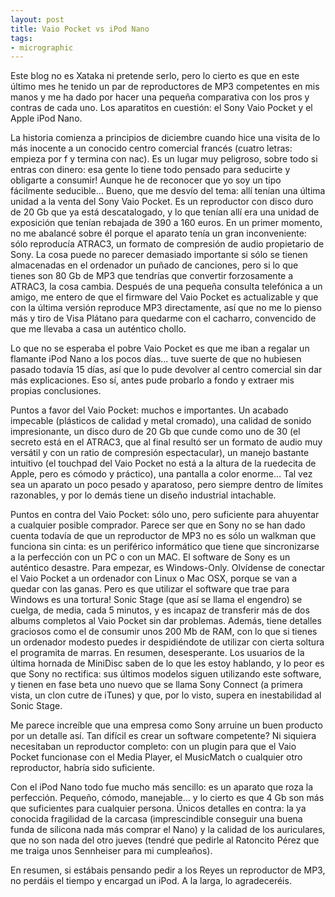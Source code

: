 ```yaml
---
layout: post
title: Vaio Pocket vs iPod Nano
tags:
- micrographic
---
```

Este blog no es Xataka ni pretende serlo, pero lo cierto es que en este último mes he tenido un par de reproductores de MP3 competentes en mis manos y me ha dado por hacer una pequeña comparativa con los pros y contras de cada uno. Los aparatitos en cuestión: el Sony Vaio Pocket y el Apple iPod Nano.

La historia comienza a principios de diciembre cuando hice una visita de lo más inocente a un conocido centro comercial francés (cuatro letras: empieza por f y termina con nac). Es un lugar muy peligroso, sobre todo si entras con dinero: esa gente lo tiene todo pensado para seducirte y obligarte a consumir! Aunque he de reconocer que yo soy un tipo fácilmente seducible… Bueno, que me desvío del tema: allí tenían una última unidad a la venta del Sony Vaio Pocket. Es un reproductor con disco duro de 20 Gb que ya está descatalogado, y lo que tenían allí era una unidad de exposición que tenían rebajada de 390 a 160 euros. En un primer momento, no me abalancé sobre él porque el aparato tenía un gran inconveniente: sólo reproducía ATRAC3, un formato de compresión de audio propietario de Sony. La cosa puede no parecer demasiado importante si sólo se tienen almacenadas en el ordenador un puñado de canciones, pero si lo que tienes son 80 Gb de MP3 que tendrías que convertir forzosamente a ATRAC3, la cosa cambia. Después de una pequeña consulta telefónica a un amigo, me entero de que el firmware del Vaio Pocket es actualizable y que con la última versión reproduce MP3 directamente, así que no me lo pienso más y tiro de Visa Plátano para quedarme con el cacharro, convencido de que me llevaba a casa un auténtico chollo.

Lo que no se esperaba el pobre Vaio Pocket es que me iban a regalar un flamante iPod Nano a los pocos días… tuve suerte de que no hubiesen pasado todavía 15 días, así que lo pude devolver al centro comercial sin dar más explicaciones. Eso sí, antes pude probarlo a fondo y extraer mis propias conclusiones.

Puntos a favor del Vaio Pocket: muchos e importantes. Un acabado impecable (plásticos de calidad y metal cromado), una calidad de sonido impresionante, un disco duro de 20 Gb que cunde como uno de 30 (el secreto está en el ATRAC3, que al final resultó ser un formato de audio muy versátil y con un ratio de compresión espectacular), un manejo bastante intuitivo (el touchpad del Vaio Pocket no está a la altura de la ruedecita de Apple, pero es cómodo y práctico), una pantalla a color enorme… Tal vez sea un aparato un poco pesado y aparatoso, pero siempre dentro de límites razonables, y por lo demás tiene un diseño industrial intachable.

Puntos en contra del Vaio Pocket: sólo uno, pero suficiente para ahuyentar a cualquier posible comprador. Parece ser que en Sony no se han dado cuenta todavía de que un reproductor de MP3 no es sólo un walkman que funciona sin cinta: es un periférico informático que tiene que sincronizarse a la perfección con un PC o con un MAC. El software de Sony es un auténtico desastre. Para empezar, es Windows-Only. Olvídense de conectar el Vaio Pocket a un ordenador con Linux o Mac OSX, porque se van a quedar con las ganas. Pero es que utilizar el software que trae para Windows es una tortura! Sonic Stage (que así se llama el engendro) se cuelga, de media, cada 5 minutos, y es incapaz de transferir más de dos albums completos al Vaio Pocket sin dar problemas. Además, tiene detalles graciosos como el de consumir unos 200 Mb de RAM, con lo que si tienes un ordenador modesto puedes ir despidiéndote de utilizar con cierta soltura el programita de marras. En resumen, desesperante. Los usuarios de la última hornada de MiniDisc saben de lo que les estoy hablando, y lo peor es que Sony no rectifica: sus últimos modelos siguen utilizando este software, y tienen en fase beta uno nuevo que se llama Sony Connect (a primera vista, un clon cutre de iTunes) y que, por lo visto, supera en inestabilidad al Sonic Stage.

Me parece increíble que una empresa como Sony arruine un buen producto por un detalle así. Tan difícil es crear un software competente? Ni siquiera necesitaban un reproductor completo: con un plugin para que el Vaio Pocket funcionase con el Media Player, el MusicMatch o cualquier otro reproductor, habría sido suficiente.

Con el iPod Nano todo fue mucho más sencillo: es un aparato que roza la perfección. Pequeño, cómodo, manejable… y lo cierto es que 4 Gb son más que suficientes para cualquier persona. Únicos detalles en contra: la ya conocida fragilidad de la carcasa (imprescindible conseguir una buena funda de silicona nada más comprar el Nano) y la calidad de los auriculares, que no son nada del otro jueves (tendré que pedirle al Ratoncito Pérez que me traiga unos Sennheiser para mi cumpleaños).

En resumen, si estábais pensando pedir a los Reyes un reproductor de MP3, no perdáis el tiempo y encargad un iPod. A la larga, lo agradeceréis.
